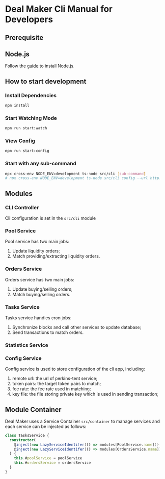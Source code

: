 # Deal Maker Cli Manual for Developers

## Prerequisite

## Node.js

Follow the [guide](https://nodejs.org/en/download/) to install Node.js.

## How to start development

### Install Dependencies

```bash
npm install
```

### Start Watching Mode

```bash
npm run start:watch
```

### View Config

```bash
npm run start:config
```

### Start with any sub-command

```bash
npx cross-env NODE_ENV=development ts-node src/cli [sub-command]
# npx cross-env NODE_ENV=development ts-node src/cli config --url http://localhost:8115
```

## Modules

### CLI Controller

Cli configuration is set in the `src/cli` module

### Pool Service

Pool service has two main jobs:

1. Update liquidity orders;
2. Match providing/extracting liquidity orders.

### Orders Service

Orders service has two main jobs:

1. Update buying/selling orders;
2. Match buying/selling orders.

### Tasks Service

Tasks service handles cron jobs:

1. Synchronize blocks and call other services to update database;
2. Send transactions to match orders.

### Statistics Service

### Config Service

Config service is used to store configuration of the cli app, including:

1. remote url: the url of perkins-tent service;
2. token pairs: the target token pairs to match;
3. fee rate: the fee rate used in matching;
4. key file: the file storing private key which is used in sending transaction;

## Module Container

Deal Maker uses a Service Container `src/container` to manage services and each service can be injected as follows:

```typescript
class TasksService {
  constructor(
    @inject(new LazyServiceIdentifer(() => modules[PoolService.name])) poolService: PoolService,
    @inject(new LazyServiceIdentifer(() => modules[OrdersService.name])) ordersService: OrdersService,
  ) {
    this.#poolService = poolService
    this.#ordersService = ordersService
  }
}
```
